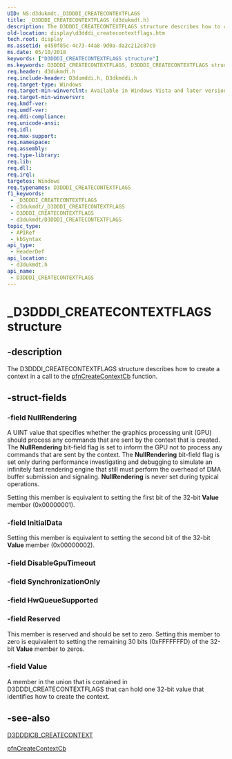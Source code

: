 ```yaml
---
UID: NS:d3dukmdt._D3DDDI_CREATECONTEXTFLAGS
title: _D3DDDI_CREATECONTEXTFLAGS (d3dukmdt.h)
description: The D3DDDI_CREATECONTEXTFLAGS structure describes how to create a context in a call to the pfnCreateContextCb function.
old-location: display\d3dddi_createcontextflags.htm
tech.root: display
ms.assetid: e450f85c-4c73-44a8-9d0a-da2c212c87c9
ms.date: 05/10/2018
keywords: ["D3DDDI_CREATECONTEXTFLAGS structure"]
ms.keywords: D3DDDI_CREATECONTEXTFLAGS, D3DDDI_CREATECONTEXTFLAGS structure [Display Devices], D3D_other_Structs_e20f9457-1008-4c63-a924-d5fa75929be5.xml, _D3DDDI_CREATECONTEXTFLAGS, d3dukmdt/D3DDDI_CREATECONTEXTFLAGS, display.d3dddi_createcontextflags
req.header: d3dukmdt.h
req.include-header: D3dumddi.h, D3dkmddi.h
req.target-type: Windows
req.target-min-winverclnt: Available in Windows Vista and later versions of the Windows operating systems.
req.target-min-winversvr: 
req.kmdf-ver: 
req.umdf-ver: 
req.ddi-compliance: 
req.unicode-ansi: 
req.idl: 
req.max-support: 
req.namespace: 
req.assembly: 
req.type-library: 
req.lib: 
req.dll: 
req.irql: 
targetos: Windows
req.typenames: D3DDDI_CREATECONTEXTFLAGS
f1_keywords:
 - _D3DDDI_CREATECONTEXTFLAGS
 - d3dukmdt/_D3DDDI_CREATECONTEXTFLAGS
 - D3DDDI_CREATECONTEXTFLAGS
 - d3dukmdt/D3DDDI_CREATECONTEXTFLAGS
topic_type:
 - APIRef
 - kbSyntax
api_type:
 - HeaderDef
api_location:
 - d3dukmdt.h
api_name:
 - D3DDDI_CREATECONTEXTFLAGS
---
```


# _D3DDDI_CREATECONTEXTFLAGS structure


## -description

The D3DDDI_CREATECONTEXTFLAGS structure describes how to create a context in a call to the <a href="/previous-versions/ff568895(v=vs.85)">pfnCreateContextCb</a> function.

## -struct-fields

### -field NullRendering

A UINT value that specifies whether the graphics processing unit (GPU) should process any commands that are sent by the context that is created. The <b>NullRendering</b> bit-field flag is set to inform the GPU not to process any commands that are sent by the context. The <b>NullRendering</b> bit-field flag is set only during performance investigating and debugging to simulate an infinitely fast rendering engine that still must perform the overhead of DMA buffer submission and signaling. <b>NullRendering</b> is never set during typical operations.

Setting this member is equivalent to setting the first bit of the 32-bit <b>Value</b> member (0x00000001).

### -field InitialData

Setting this member is equivalent to setting the second bit of the 32-bit <b>Value</b> member (0x00000002).

### -field DisableGpuTimeout

### -field SynchronizationOnly

### -field HwQueueSupported

### -field Reserved

This member is reserved and should be set to zero. Setting this member to zero is equivalent to setting the remaining 30 bits (0xFFFFFFFD) of the 32-bit <b>Value</b> member to zeros.

### -field Value

A member in the union that is contained in D3DDDI_CREATECONTEXTFLAGS that can hold one 32-bit value that identifies how to create the context.

## -see-also

<a href="/windows-hardware/drivers/ddi/d3dumddi/ns-d3dumddi-_d3dddicb_createcontext">D3DDDICB_CREATECONTEXT</a>



<a href="/previous-versions/ff568895(v=vs.85)">pfnCreateContextCb</a>
